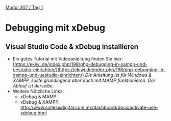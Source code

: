  [Modul 307 / Tag 1](/ilv.307/01-modul-307)

# Debugging mit xDebug
## Visual Studio Code & xDebug installieren
 
- Ein gutes Tutorial mit Videoanleitung finden Sie hier:
[https://ekiwi.de/index.php/198/php-debugging-in-xampp-und-uestudio-einrichten/](https://ekiwi.de/index.php/198/php-debugging-in-xampp-und-uestudio-einrichten/)
*Die Anleitung ist für Windows & XAMPP, sollte grundlegend aber auch mit MAMP funktionieren. Der Ablauf ist derselbe.*  
- Weitere Nützliche Links:
	- xDebug & MAMP: 
	- xDebug & XAMPP: http://www.sintesisdigital.com.mx/dashboard/docs/activate-use-xdebug.html
<!--stackedit_data:
eyJoaXN0b3J5IjpbLTE3OTU2NTIyMjMsNDMzNzUxNzM0XX0=
-->